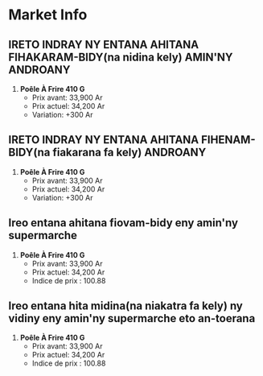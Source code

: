 # Market Info

## IRETO INDRAY NY ENTANA AHITANA FIHAKARAM-BIDY(na nidina kely) AMIN'NY ANDROANY

1. **Poêle À Frire 410 G**
   - Prix avant: 33,900 Ar
   - Prix actuel: 34,200 Ar
   - Variation: +300 Ar

## IRETO INDRAY NY ENTANA AHITANA FIHENAM-BIDY(na fiakarana fa kely) ANDROANY

1. **Poêle À Frire 410 G**
   - Prix avant: 33,900 Ar
   - Prix actuel: 34,200 Ar
   - Variation: +300 Ar

## Ireo entana ahitana fiovam-bidy eny amin'ny supermarche

1. **Poêle À Frire 410 G**
   - Prix avant: 33,900 Ar
   - Prix actuel: 34,200 Ar
   - Indice de prix : 100.88

## Ireo entana hita midina(na niakatra fa kely) ny vidiny eny amin'ny supermarche eto an-toerana

1. **Poêle À Frire 410 G**
   - Prix avant: 33,900 Ar
   - Prix actuel: 34,200 Ar
   - Indice de prix : 100.88

